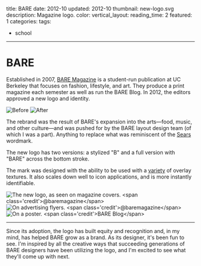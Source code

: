 title: BARE
date: 2012-10
updated: 2012-10
thumbnail: new-logo.svg
description: Magazine logo.
color:
vertical_layout:
reading_time: 2
featured: 1
categories:
tags:
- school
---

# BARE

Established in 2007, [BARE Magazine](http://www.baremagazine.org/) is a student-run publication at UC Berkeley that focuses on fashion, lifestyle, and art. They produce a print magazine each semester as well as run the BARE Blog. In 2012, the editors approved a new logo and identity.

<img class="faded" src="old-logo.png" alt="Before">
<img class="faded" src="new-logo-wide.svg" alt="After">

The rebrand was the result of BARE's expansion into the arts—food, music, and other culture—and was pushed for by the BARE layout design team (of which I was a part). Anything to replace what was reminiscent of the [Sears](http://en.wikipedia.org/wiki/File:Sears_logo_2010-present.svg) wordmark.

The new logo has two versions: a stylized "B" and a full version with "BARE" across the bottom stroke.

The mark was designed with the ability to be used with a [variety](http://www.barestreetstyle.org/) of overlay textures. It also scales down well to icon applications, and is more instantly identifiable.

<img class="default u-fillWidth" src="magazines.jpg" alt="The new logo, as seen on magazine covers. <span class='credit'>@baremagazine</span>">
<img class="default u-fillWidth" src="flyers.jpg" alt="On advertising flyers. <span class='credit'>@baremagazine</span>">
<img class="default u-fillWidth" src="poster.jpg" alt="On a poster. <span class='credit'>BARE Blog</span>">

---
Since its adoption, the logo has built equity and recognition and, in my mind, has helped BARE grow as a brand. As its designer, it's been fun to see. I'm inspired by all the creative ways that succeeding generations of BARE designers have been utilizing the logo, and I'm excited to see what they'll come up with next.
